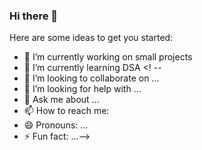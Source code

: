 ### Hi there 👋



Here are some ideas to get you started:

- 🔭 I’m currently working on small projects
- 🌱 I’m currently learning DSA
 <! -- 
 - 👯 I’m looking to collaborate on ...
- 🤔 I’m looking for help with ...
- 💬 Ask me about ...
- 📫 How to reach me: 
- 😄 Pronouns: ...
- ⚡ Fun fact: ...--> 


